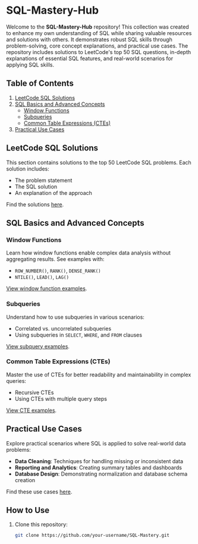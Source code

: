 # SQL-Mastery-Hub

Welcome to the **SQL-Mastery-Hub** repository! This collection was created to enhance my own understanding of SQL while sharing valuable resources and solutions with others. It demonstrates robust SQL skills through problem-solving, core concept explanations, and practical use cases. The repository includes solutions to LeetCode's top 50 SQL questions, in-depth explanations of essential SQL features, and real-world scenarios for applying SQL skills.

## Table of Contents
1. [LeetCode SQL Solutions](#leetcode-sql-solutions)
2. [SQL Basics and Advanced Concepts](#sql-basics-and-advanced-concepts)
    - [Window Functions](#window-functions)
    - [Subqueries](#subqueries)
    - [Common Table Expressions (CTEs)](#common-table-expressions-ctes)
3. [Practical Use Cases](#practical-use-cases)


## LeetCode SQL Solutions

This section contains solutions to the top 50 LeetCode SQL problems. Each solution includes:
- The problem statement
- The SQL solution
- An explanation of the approach

Find the solutions [here](./LeetCode-SQL).

## SQL Basics and Advanced Concepts

### Window Functions

Learn how window functions enable complex data analysis without aggregating results. See examples with:
- `ROW_NUMBER()`, `RANK()`, `DENSE_RANK()`
- `NTILE()`, `LEAD()`, `LAG()`

[View window function examples](./SQL-Concepts/Window-Functions.md).

### Subqueries

Understand how to use subqueries in various scenarios:
- Correlated vs. uncorrelated subqueries
- Using subqueries in `SELECT`, `WHERE`, and `FROM` clauses

[View subquery examples](./SQL-Concepts/Subqueries.md).

### Common Table Expressions (CTEs)

Master the use of CTEs for better readability and maintainability in complex queries:
- Recursive CTEs
- Using CTEs with multiple query steps

[View CTE examples](./SQL-Concepts/CTEs.md).

## Practical Use Cases

Explore practical scenarios where SQL is applied to solve real-world data problems:
- **Data Cleaning**: Techniques for handling missing or inconsistent data
- **Reporting and Analytics**: Creating summary tables and dashboards
- **Database Design**: Demonstrating normalization and database schema creation

Find these use cases [here](./Practical-Use-Cases).

## How to Use

1. Clone this repository:
   ```bash
   git clone https://github.com/your-username/SQL-Mastery.git
